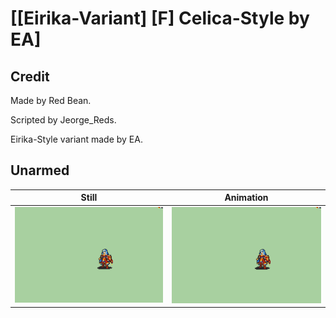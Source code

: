 # [\[Eirika-Variant\] \[F\] Celica-Style by EA]

## Credit

Made by Red Bean.

Scripted by Jeorge_Reds.

Eirika-Style variant made by EA.
	
## Unarmed

| Still | Animation |
| :---: | :-------: |
| ![Unarmed still](./Unarmed_000.png) | ![Unarmed animation](./Unarmed.gif) |
